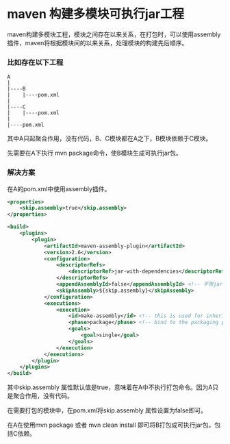# maven 构建多模块可执行jar工程

maven构建多模块工程，模块之间存在以来关系，在打包时，可以使用assembly插件，maven将根据模块间的以来关系，处理模块的构建先后顺序。

### 比如存在以下工程
```
A
|
|----B
|    |----pom.xml
|
|----C
|    |----pom.xml
|
|----pom.xml
```

其中A只起聚合作用，没有代码，B、C模块都在A之下，B模块依赖于C模块。

先需要在A下执行 mvn package命令，使B模块生成可执行jar包。

### 解决方案

在A的pom.xml中使用assembly插件。

```xml
<properties>
    <skip.assembly>true</skip.assembly>
</properties>

<build>
    <plugins>
        <plugin>
            <artifactId>maven-assembly-plugin</artifactId>
            <version>2.6</version>
            <configuration>
                <descriptorRefs>
                    <descriptorRef>jar-with-dependencies</descriptorRef>
                </descriptorRefs>
                <appendAssemblyId>false</appendAssemblyId> <!-- 不带jar-with-dependencies 后缀 -->
                <skipAssembly>${skip.assembly}</skipAssembly>
            </configuration>
            <executions>
                <execution>
                    <id>make-assembly</id> <!-- this is used for inheritance merges -->
                    <phase>package</phase> <!-- bind to the packaging phase -->
                    <goals>
                        <goal>single</goal>
                    </goals>
                </execution>
            </executions>
        </plugin>
    </plugins>
</build>
```
其中skip.assembly 属性默认值是true，意味着在A中不执行打包命令。因为A只是聚合作用，没有代码。

在需要打包的模块中，在pom.xml将skip.assembly 属性设置为false即可。

在A在使用mvn package 或者 mvn clean install 即可将B打包成可执行jar包，包括C依赖。
